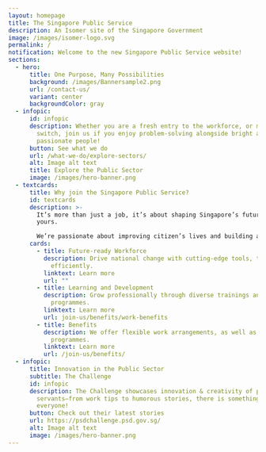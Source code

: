 ```yaml
---
layout: homepage
title: The Singapore Public Service
description: An Isomer site of the Singapore Government
image: /images/isomer-logo.svg
permalink: /
notification: Welcome to the new Singapore Public Service website!
sections:
  - hero:
      title: One Purpose, Many Possibilities
      background: /images/Bannersample2.png
      url: /contact-us/
      variant: center
      backgroundColor: gray
  - infopic:
      id: infopic
      description: Whether you are a fresh entry to the workforce, or making a career
        switch, join us if you enjoy problem-solving alongside bright and
        passionate people!
      button: See what we do
      url: /what-we-do/explore-sectors/
      alt: Image alt text
      title: Explore the Public Sector
      image: /images/hero-banner.png
  - textcards:
      title: Why join the Singapore Public Service?
      id: textcards
      description: >-
        It’s more than just a job, it’s about shaping Singapore’s future and
        yours.

        We’re passionate about improving citizen’s lives and building a better tomorrow.
      cards:
        - title: Future-ready Workforce
          description: Drive national change with cutting-edge tools, tackling challenges
            efficiently.
          linktext: Learn more
          url: ""
        - title: Learning and Development
          description: Grow professionally through diverse trainings and attachment
            programmes.
          linktext: Learn more
          url: join-us/benefits/work-benefits
        - title: Benefits
          description: We offer flexible work arrangements, as well as employee wellness
            programmes.
          linktext: Learn more
          url: /join-us/benefits/
  - infopic:
      title: Innovation in the Public Sector
      subtitle: The Challenge
      id: infopic
      description: The Challenge showcases innovation & creativity of public
        servants—from work tips to humorous stories, there is something for
        everyone!
      button: Check out their latest stories
      url: https://psdchallenge.psd.gov.sg/
      alt: Image alt text
      image: /images/hero-banner.png
---
```

